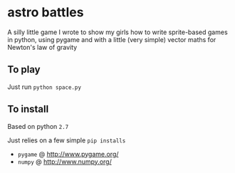 # astro battles

A silly little game I wrote to show my girls how to write sprite-based
games in python, using pygame and with a little (very simple) vector
maths for Newton's law of gravity

## To play

Just run `python space.py`

## To install

Based on python `2.7`

Just relies on a few simple `pip installs`

- `pygame` @ http://www.pygame.org/
- `numpy` @ http://www.numpy.org/